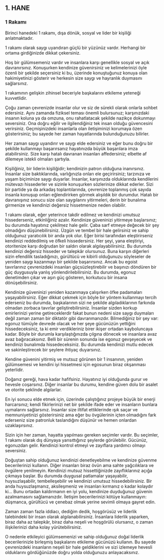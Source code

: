 ## 1. HANE

### 1 Rakamı

Birinci hanedeki 1 rakamı, dışa dönük, sosyal ve lider bir kişiliği anlatmaktadır.

1 rakamı olarak saygı uyandıran güçlü bir yüzünüz vardır. Herhangi bir ortama girdiğinizde dikkat çekersiniz.

Hoş bir gülümsemeniz vardır ve insanlara karşı genellikle sosyal ve açık davranırsınız. Konuşurken kendinize güvenirsiniz ve kelimelerinizi öyle özenli bir şekilde seçersiniz ki bu, üzerinde konuştuğunuz konuya olan hakimiyetinizi gösterir ve herkesin size saygı ve hayranlık duymasını sağlarsınız.

1 rakamının gelişkin zihinsel beceriyle başkalarını etkileme yeteneği kuvvetlidir.

Çoğu zaman çevrenizde insanlar olur ve siz de sürekli olarak onlarla sohbet edersiniz. Aynı zamanda fiziksel teması önemli bulursunuz; karşınızdaki insanın koluna ya da omzuna, onu rahatlatacak şekilde nazikçe dokunmayı seversiniz. Ona doğru eğilir ve ilgilendiğiniz tek insan olduğu güvencesini verirsiniz. Geçmişinizdeki insanlarla olan iletişiminizi korumaya özen gösterirsiniz; bu sayede her zaman hayatlarında bulunduğunuzu bilirler.

Her zaman saygı uyandırır ve saygı elde edersiniz ve eğer bunu doğru bir şekilde kullanmayı başarırsanız hayatınızda büyük başarılara imza atabilirsiniz. Size karşı hatalı davranan insanları affedersiniz; elbette af dilemeye istekli olmaları şartıyla.

Kişiliğiniz, bir liderin kişiliğidir; kendinizin patron olduğuna inanırsınız. İnsanlar size baktıklarında, varlığınızla onları ele geçirirsiniz; tarzınıza ve yaşam biçiminize saygı duyarlar. İnsanlar, karşınızda olduklarında kendilerini mütevazı hissederler ve sizinle konuşurken sözlerinize dikkat ederler. Sizi bir partide ya da arkadaş toplantılarında, çevrenize toplanmış çok sayıda insanla konuşup onları eğlendirirken görmek alışıldık bir durumdur. Hatalı bir davranışınız sonucu size olan saygılarını yitirmeleri, derin bir bunalıma girmenize ve kendinizi değersiz hissetmenize neden olabilir.

1 rakamı olarak, eğer yeterince takdir edilmez ve kendinizi umutsuz hissederseniz, etkinliğiniz azalır. Kendinize güveninizi yitirmeye başlarsınız; bu durumda hayatınız çekilmez hale gelir. Çaba sarf etmeye değecek bir şey olmadığını düşünebilirsiniz. Üzgün ve tembel bir hale gelirsiniz ve sahip olduğunuz yaratıcılık bir anda yok olur. Eğer birisi tarafından eleştirirseniz kendinizi reddedilmiş ve öfkeli hissedersiniz. Her şeyi, yana eleştiriyi, otoritenize karşı doğrudan bir saldırı olarak algılayabilirsiniz. Bu durumda kendinizi değersiz hisseder ve talepkâr olursunuz. Buna karşın diğerleri sizin efendilik tasladığınızı, gürültücü ve kibirli olduğunuzu söyleseler de yeniden saygı kazanmayı bir şekilde başarırsınız. Ancak bu egoist tavırlarınız çevrenizdeki insanları güçsüzleştirebilir ve başınızı döndüren bir güç duygusuyla yanlış yönlendirilebilirsiniz. Bu durumda, egonuz denetimden çıkar ve aşın güç gösteren, korkutucu bir insana dönüşebilirsiniz.

Kendinize güveninizi yeniden kazanmaya çalışırken öfke padamaları yaşayabilirsiniz. Eğer dikkat çekmek için böyle bir yöntem kullanmayı tercih ederseniz bu durumda, başkalarının sizi ne şekilde algıladıklarının farkında olmadan zorbaca tavırlar geliştirebilirsiniz. İnsanlar sizden korkup emirlerinizi yerine getireceklerdir fakat bunun nedeni size saygı duymaları değil zaman zaman bir diktatör gibi davranmanızdır. Bilmediğiniz bir şey var: egonuz tümüyle devrede olacak ve her şeye gücünüzün yettiğini hissedeceksiniz, ta ki emir verdikleriniz birer ikişer ortadan kayboluncaya kadar. Böyle bir durumla karşılaştığınızda çılgına dönecek ve insanlara avaz avaz bağıracaksınız. Belli bir sürenin sonunda ise egonuz gevşeyecek ve kendinizi bunalımda hissedeceksiniz. Bu durumda kendinizi mutlu edecek ve sakinleştirecek bir şeylere ihtiyaç duyarsınız.

Kendine güvenini yitirmiş ve mutsuz görünen bir 1 insanının, yeniden gülümsemesi ve kendini iyi hissetmesi için egosunun biraz okşanması yeterlidir.

Doğanız gereği, hava kadar hafifsiniz. Hayatınız iyi olduğunda gurur ve hevesle coşarsınız. Diğer insanlar bu durumu, kendine güven dolu bir asalet ve otorite şeklinde algılarlar.

En iyi sonucu elde etmek için, üzerinde çalıştığınız projeye büyük bir enerji harcarsınız; kendi fikirlerinizi net bir şekilde ifade eder ve insanların bunlara uymalarını sağlarsınız. İnsanlar size iltifat ettiklerinde ışık saçar ve memnuniyetinizi gösterirsiniz ama eğer bu övgülerinin içten olmadığını fark ederseniz size patronluk taslandığını düşünür ve hemen onlardan uzaklaşırsınız.

Sizin için her zaman, hayatta yapılması gereken seçimler vardır. Bu seçimler, 1 rakamı olarak dış dünyaya yansıttığınız şeylerde görülebilir. Gücünüz, egonuzdan gelir. Kendinizi kontrol etmeyi ve zayıflara yardımcı olmayı seversiniz.

Doğuştan sahip olduğunuz kendinizi denetleyebilme ve kendinize güvenme becerilerinizi kullanın. Diğer insanları biraz övün ama sahte yağcılıklara ve övgülere yenilmeyin. Kendinizi mutsuz hissettiğinizde zayıflıklarınız açığa çıkmaya başlar. Bu durumda duygusal patlamalar yaşayabilir, huysuzlaşabilir, tembelleşebilir ve kendinizi umutsuz hissedebilirsiniz. Bir anda huysuzlaşmanız, aksileşmeniz ve insanları kırmanız o kadar kolaydır ki... Bunu ortadan kaldırmanın en iyi yolu, kendinize duyduğunuz güvenin azalmamasını sağlamanızdır. İletişim becerilerinizi kötüye kullanmayın: düşmanca, gürültücü ve çenebaz olmak yerine sevimli olmaya gayret edin.

Zaman zaman fazla iddiacı, dediğim dedik, hoşgörüsüz ve liderlik talebindeki bir insan olarak algılanabilirsiniz. İnsanlara liderlik yaparken, biraz daha az talepkâr, biraz daha neşeli ve hoşgörülü olursanız, o zaman ilişkilerinizi daha kolay yürütebilirsiniz.

O nedenle etkileyici gülümsemenizi ve sahip olduğunuz doğal liderlik becerilerinizle birleşmiş başkalarını etkileme gücünüzü kullanın. Bu sayede çevrenizdeki insanların neşeli bir hale geldiklerini ve sizi izlemeye hevesli olduklarını gördüğünüzde doğru yolda olduğunuzu anlayacaksınız. 
